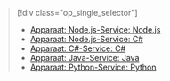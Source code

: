 > [!div class="op_single_selector"]
> * [Apparaat: Node.js-Service: Node.js](../articles/iot-hub/iot-hub-node-node-firmware-update.md)
> * [Apparaat: Node.js-Service: C#](../articles/iot-hub/iot-hub-csharp-node-firmware-update.md)
> * [Apparaat: C#-Service: C#](../articles/iot-hub/iot-hub-csharp-csharp-firmware-update.md)
> * [Apparaat: Java-Service: Java](../articles/iot-hub/iot-hub-java-java-firmware-update.md)
> * [Apparaat: Python-Service: Python](../articles/iot-hub/iot-hub-python-python-firmware-update.md)
> 

